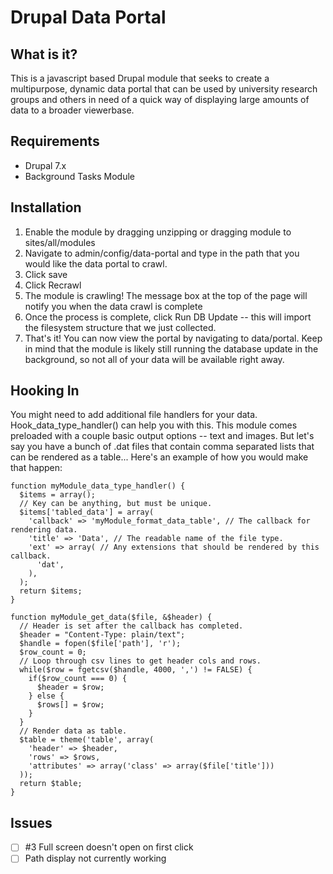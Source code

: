 Drupal Data Portal
===============

What is it?
--------------

This is a javascript based Drupal module that seeks to create
a multipurpose, dynamic data portal that can be used by
university research groups and others in need of a quick way
of displaying large amounts of data to a broader viewerbase.

Requirements
-------------------
* Drupal 7.x
* Background Tasks Module

Installation
---------------
1. Enable the module by dragging unzipping or dragging module to sites/all/modules
2. Navigate to admin/config/data-portal and type in the path that you would like the data portal to crawl.
3. Click save
4. Click Recrawl
5. The module is crawling! The message box at the top of the page will notify you when the data crawl is complete
6. Once the process is complete, click Run DB Update -- this will import the filesystem structure that we just collected.
7. That's it! You can now view the portal by navigating to data/portal. Keep in mind that the module is likely still running the database update in the background, so not all of your data will be available right away.

Hooking In
---------------
You might need to add additional file handlers for your data. Hook_data_type_handler() can help you with this. This module comes preloaded with a couple basic output options -- text and images. But let's say you have a bunch of .dat files that contain comma separated lists that can be rendered as a table... Here's an example of how you would make that happen:

```
function myModule_data_type_handler() {
  $items = array();
  // Key can be anything, but must be unique.
  $items['tabled_data'] = array(
    'callback' => 'myModule_format_data_table', // The callback for rendering data.
    'title' => 'Data', // The readable name of the file type.
    'ext' => array( // Any extensions that should be rendered by this callback.
      'dat',
    ),
  );
  return $items;
}

function myModule_get_data($file, &$header) {
  // Header is set after the callback has completed.
  $header = "Content-Type: plain/text";
  $handle = fopen($file['path'], 'r');
  $row_count = 0;
  // Loop through csv lines to get header cols and rows.
  while($row = fgetcsv($handle, 4000, ',') != FALSE) {
    if($row_count === 0) {
      $header = $row;
    } else {
      $rows[] = $row;
    }
  }
  // Render data as table.
  $table = theme('table', array(
    'header' => $header,
    'rows' => $rows,
    'attributes' => array('class' => array($file['title']))
  ));
  return $table;
}
```

Issues
---------
* [ ] #3 Full screen doesn't open on first click
* [ ] Path display not currently working
